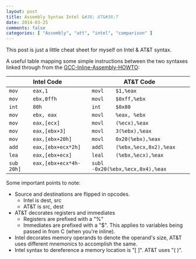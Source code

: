 ```yaml
---
layout: post
title: Assembly Syntax Intel &#38; AT&#38;T
date: 2014-03-25
comments: false
categories: [ "Assembly", "att", "intel", "comparison" ]
---
```


This post is just a little cheat sheet for myself on Intel & AT&T syntax.

A useful table mapping some simple instructions between the two syntaxes linked through from the [GCC-Inline-Assembly-HOWTO](http://www.ibiblio.org/gferg/ldp/GCC-Inline-Assembly-HOWTO.html#s3):

|       Intel Code               |      AT&T Code                       |
|--------------------------------|--------------------------------------|
| `mov     eax,1`                |  `movl    $1,%eax`                   |
| `mov     ebx,0ffh`             |  `movl    $0xff,%ebx`                |
| `int     80h`                  |  `int     $0x80`                     |
| `mov     ebx, eax`             |  `movl    %eax, %ebx`                |
| `mov     eax,[ecx]`            |  `movl    (%ecx),%eax`               |
| `mov     eax,[ebx+3]`          |  `movl    3(%ebx),%eax`              |
| `mov     eax,[ebx+20h]`        |  `movl    0x20(%ebx),%eax`           |
| `add     eax,[ebx+ecx*2h]`     |  `addl    (%ebx,%ecx,0x2),%eax`      |
| `lea     eax,[ebx+ecx]`        |  `leal    (%ebx,%ecx),%eax`          |
| `sub     eax,[ebx+ecx*4h-20h]` |  `subl    -0x20(%ebx,%ecx,0x4),%eax` |

Some important points to note:

* Source and destinations are flipped in opcodes.
	* Intel is dest, src
	* AT&T is src, dest
* AT&T decorates registers and immediates
	* Registers are prefixed with a "%"
	* Immediates are prefixed with a "$". This applies to variables being passed in from C (when you're inline).
* Intel decorates memory operands to denote the operand's size, AT&T uses different mnemonics to accomplish the same.
* Intel syntax to dereference a memory location is "[ ]". AT&T uses "( )".
